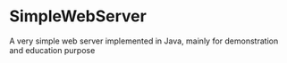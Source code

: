 # SimpleWebServer
A very simple web server implemented in Java, mainly for demonstration and education purpose

